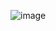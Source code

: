 ![image](https://user-images.githubusercontent.com/33375292/153819669-56a6c632-7f08-48dd-b871-2817f105f81a.png)
